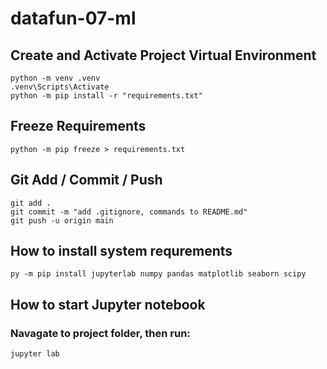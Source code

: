 # datafun-07-ml

## Create and Activate Project Virtual Environment

```shell
python -m venv .venv
.venv\Scripts\Activate
python -m pip install -r "requirements.txt"
```

## Freeze Requirements

```shell
python -m pip freeze > requirements.txt
```

## Git Add / Commit / Push 

```shell
git add .
git commit -m "add .gitignore, commands to README.md"
git push -u origin main
```

## How to install system requrements

```shell
py -m pip install jupyterlab numpy pandas matplotlib seaborn scipy
```

## How to start Jupyter notebook

### Navagate to project folder, then run:


```shell
jupyter lab
```